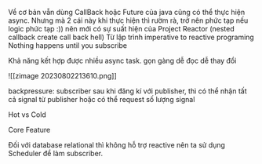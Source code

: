Về cơ bản vẫn dùng CallBack hoặc Future của java cũng có thể thực hiện async. Nhưng mà 2 cái này khi thực hiện thì rườm rà, trở nên phức tạp nếu logic phức tạp :)) nên mới có sự suất hiện của Project Reactor (nested callback create call back hell)
Từ lập trình imperative to reactive programing
Nothing happens until you subscribe

Khả năng kết hợp được nhiều async task. gọn gàng dễ đọc dễ thay đổi

![[zimage 20230802213610.png]]

backpressure: subscriber sau khi đăng kí với publisher, thì có thể nhận tất cả signal từ publisher hoặc có thể request số lượng signal

Hot vs Cold

Core Feature

Đối với database relational thì không hỗ trợ reactive nên ta sử dụng Scheduler để làm subscriber.